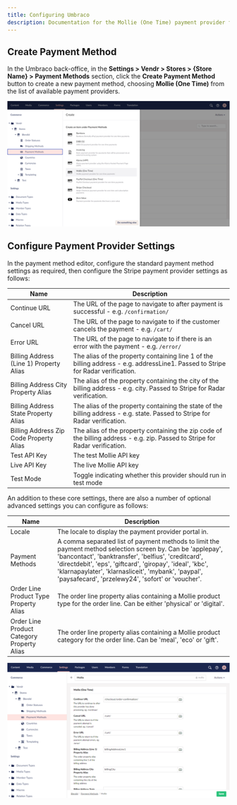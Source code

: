 ```yaml
---
title: Configuring Umbraco
description: Documentation for the Mollie (One Time) payment provider for Vendr, the eCommerce solution for Umbraco v8+
---
```


## Create Payment Method

In the Umbraco back-office, in the **Settings > Vendr > Stores > {Store Name} > Payment Methods** section, click the **Create Payment Method** button to create a new payment method, choosing **Mollie (One Time)** from the list of available payment providers.

![Create Payment Method](/media/screenshots/mollie/umbraco_create_payment_method.png)

## Configure Payment Provider Settings

In the payment method editor, configure the standard payment method settings as required, then configure the Stripe payment provider settings as follows:

| Name | Description |
| ---- | ----------- |
| Continue URL | The URL of the page to navigate to after payment is successful - e.g. `/confirmation/` |
| Cancel URL | The URL of the page to navigate to if the customer cancels the payment - e.g. `/cart/` |
| Error URL | The URL of the page to navigate to if there is an error with the payment - e.g. `/error/` |
| Billing Address (Line 1) Property Alias | The alias of the property containing line 1 of the billing address - e.g. addressLine1. Passed to Stripe for Radar verification. |
| Billing Address City Property Alias | The alias of the property containing the city of the billing address - e.g. city. Passed to Stripe for Radar verification. |
| Billing Address State Property Alias | The alias of the property containing the state of the billing address - e.g. state. Passed to Stripe for Radar verification. |
| Billing Address Zip Code Property Alias | The alias of the property containing the zip code of the billing address - e.g. zip. Passed to Stripe for Radar verification. |
| Test API Key | The test Mollie API key |
| Live API Key | The live Mollie API key |
| Test Mode | Toggle indicating whether this provider should run in test mode |

An addition to these core settings, there are also a number of optional advanced settings you can configure as follows:

| Name | Description |
| ---- | ----------- |
| Locale | The locale to display the payment provider portal in. |
| Payment Methods | A comma separated list of payment methods to limit the payment method selection screen by. Can be 'applepay', 'bancontact', 'banktransfer', 'belfius', 'creditcard', 'directdebit', 'eps', 'giftcard', 'giropay', 'ideal', 'kbc', 'klarnapaylater', 'klarnasliceit', 'mybank', 'paypal', 'paysafecard', 'przelewy24', 'sofort' or 'voucher'. |
| Order Line Product Type Property Alias | The order line property alias containing a Mollie product type for the order line. Can be either 'physical' or 'digital'. |
| Order Line Product Category Property Alias | The order line property alias containing a Mollie product category for the order line. Can be 'meal', 'eco' or 'gift'. |

![Create Payment Provider Settings](/media/screenshots/mollie/umbraco_configure_mollie_settings.png)
